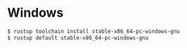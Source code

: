 # Windows

```bash
$ rustup toolchain install stable-x86_64-pc-windows-gnu
$ rustup default stable-x86_64-pc-windows-gnu
```